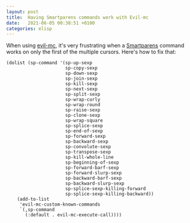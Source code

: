 ```yaml
---
layout: post
title:  Having Smartparens commands work with Evil-mc
date:   2021-06-05 00:38:51 +0100
categories: elisp
---
```


When using [evil-mc](https://github.com/gabesoft/evil-mc), it's very
frustrating when a [Smartparens](https://github.com/Fuco1/smartparens)
command works on only the first of the multiple cursors. Here's how to
fix that:

```elisp
(dolist (sp-command '(sp-up-sexp
                      sp-copy-sexp
                      sp-down-sexp
                      sp-join-sexp
                      sp-kill-sexp
                      sp-next-sexp
                      sp-split-sexp
                      sp-wrap-curly
                      sp-wrap-round
                      sp-raise-sexp
                      sp-clone-sexp
                      sp-wrap-square
                      sp-splice-sexp
                      sp-end-of-sexp
                      sp-forward-sexp
                      sp-backward-sexp
                      sp-convolute-sexp
                      sp-transpose-sexp
                      sp-kill-whole-line
                      sp-beginning-of-sexp
                      sp-forward-barf-sexp
                      sp-forward-slurp-sexp
                      sp-backward-barf-sexp
                      sp-backward-slurp-sexp
                      sp-splice-sexp-killing-forward
                      sp-splice-sexp-killing-backward))
    (add-to-list
     'evil-mc-custom-known-commands
     `(,sp-command
       (:default . evil-mc-execute-call))))
```
